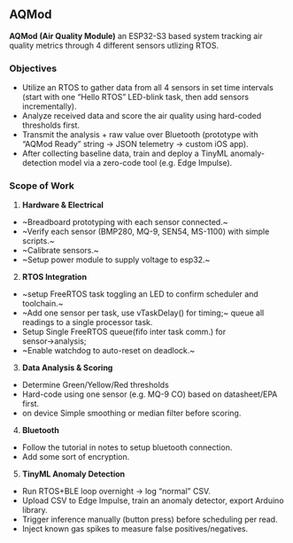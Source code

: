 ## AQMod
**AQMod (Air Quality Module)** an ESP32-S3 based system tracking air quality metrics through 4 different sensors utlizing RTOS.

### Objectives
- Utilize an RTOS to gather data from all 4 sensors in set time intervals (start with one “Hello RTOS” LED-blink task, then add sensors incrementally).
- Analyze received data and score the air quality using hard-coded thresholds first.
- Transmit the analysis + raw value over Bluetooth (prototype with “AQMod Ready” string → JSON telemetry → custom iOS app).
- After collecting baseline data, train and deploy a TinyML anomaly-detection model via a zero-code tool (e.g. Edge Impulse).

### Scope of Work
1. **Hardware & Electrical**
- ~Breadboard prototyping with each sensor connected.~
- ~Verify each sensor (BMP280, MQ-9, SEN54, MS-1100) with simple scripts.~
- ~Calibrate sensors.~
- ~Setup power module to supply voltage to esp32.~

2. **RTOS Integration**
- ~setup FreeRTOS task toggling an LED to confirm scheduler and toolchain.~
- ~Add one sensor per task, use vTaskDelay() for timing;~ queue all readings to a single processor task.
- Setup Single FreeRTOS queue(fifo inter task comm.) for sensor→analysis; 
- ~Enable watchdog to auto-reset on deadlock.~

3. **Data Analysis & Scoring**
- Determine Green/Yellow/Red thresholds
- Hard-code using one sensor (e.g. MQ-9 CO) based on datasheet/EPA first.
- on device Simple smoothing or median filter before scoring.

4. **Bluetooth**
- Follow the tutorial in notes to setup bluetooth connection.
- Add some sort of encryption.

5. **TinyML Anomaly Detection**
- Run RTOS+BLE loop overnight → log “normal” CSV.
- Upload CSV to Edge Impulse, train an anomaly detector, export Arduino library.
- Trigger inference manually (button press) before scheduling per read.
- Inject known gas spikes to measure false positives/negatives.

